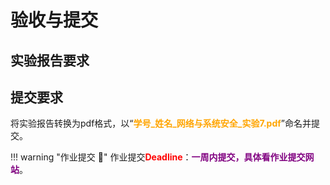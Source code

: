 # 验收与提交

## 实验报告要求




## 提交要求

将实验报告转换为pdf格式，以“<font color=orange>**学号_姓名_网络与系统安全_实验7.pdf**</font>”命名并提交。


!!! warning "作业提交 :calendar:"
    作业提交<font color = red>**Deadline**</font>：<font color = purple>**一周内提交，具体看作业提交网站**</font>。

